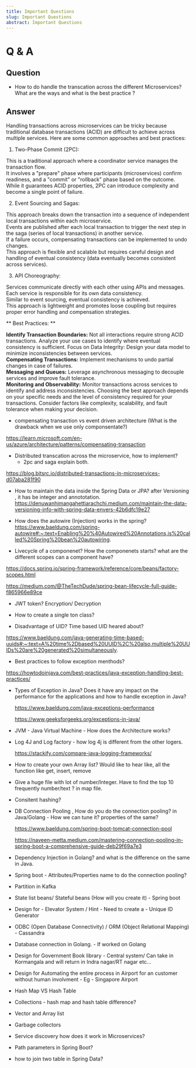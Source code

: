 ```yaml
---
title: Important Questions
slug: Important Questions
abstract: Important Questions
---
```

# Q & A

## Question
- How to do handle the transcation across the different Microservices? What are the ways and what is the best practice ?

## Answer

Handling transactions across microservices can be tricky because traditional database transactions (ACID) are difficult to achieve across multiple services. Here are some common approaches and best practices:

1. Two-Phase Commit (2PC):

This is a traditional approach where a coordinator service manages the transaction flow.<br>
It involves a "prepare" phase where participants (microservices) confirm readiness, and a "commit" or "rollback" phase based on the outcome.<br>
While it guarantees ACID properties, 2PC can introduce complexity and become a single point of failure.<br>

2. Event Sourcing and Sagas:

This approach breaks down the transaction into a sequence of independent local transactions within each microservice. <br>
Events are published after each local transaction to trigger the next step in the saga (series of local transactions) in another service. <br>
If a failure occurs, compensating transactions can be implemented to undo changes. <br>
This approach is flexible and scalable but requires careful design and handling of eventual consistency (data eventually becomes consistent across services).<br>

3. API Choreography:

Services communicate directly with each other using APIs and messages. <br>
Each service is responsible for its own data consistency. <br>
Similar to event sourcing, eventual consistency is achieved. <br>
This approach is lightweight and promotes loose coupling but requires proper error handling and compensation strategies. <br>


** Best Practices: **

**Identify Transaction Boundaries:** Not all interactions require strong ACID transactions. Analyze your use cases to identify where eventual consistency is sufficient.
Focus on Data Integrity: Design your data model to minimize inconsistencies between services.<br>
**Compensating Transactions:** Implement mechanisms to undo partial changes in case of failures.<br>
**Messaging and Queues:** Leverage asynchronous messaging to decouple services and improve fault tolerance.<br>
**Monitoring and Observability:** Monitor transactions across services to identify and address inconsistencies.
Choosing the best approach depends on your specific needs and the level of consistency required for your transactions.  Consider factors like complexity, scalability, and fault tolerance when making your decision. <br> 

- compensating transaction vs event driven architecture (What is the drawback when we use only componsentate?)

https://learn.microsoft.com/en-us/azure/architecture/patterns/compensating-transaction

- Distributed transcation across the microservice, how to implement?
    - 2pc and saga explain both.

https://blog.bitsrc.io/distributed-transactions-in-microservices-d07aba281f90


- How to maintain the data inside the Spring Data or JPA? after Versioning , it has be integer and annototation.
    https://denuwanhimangahettiarachchi.medium.com/maintain-the-data-versioning-info-with-spring-data-envers-42b6dfc19e27

- How does the autowire (Injection) works in the spring?
    https://www.baeldung.com/spring-autowire#:~:text=Enabling%20%40Autowired%20Annotations,is%20called%20Spring%20bean%20autowiring.

- Livecycle of a componenet? How the componenets starts? what are the different scopes can a component have?

https://docs.spring.io/spring-framework/reference/core/beans/factory-scopes.html

https://medium.com/@TheTechDude/spring-bean-lifecycle-full-guide-f865966e89ce



- JWT token? Encryption/ Decryption

- How to create a single ton class?
- Disadvantage of UID? Time based UID heared about?

https://www.baeldung.com/java-generating-time-based-uuids#:~:text=A%20time%2Dbased%20UUID%2C%20also,multiple%20UUIDs%20are%20generated%20simultaneously.

- Best practices to follow exception menthods?

https://howtodoinjava.com/best-practices/java-exception-handling-best-practices/

- Types of Exception in Java? Does it have any impact on the performance for the applications and how to handle exception in Java?

    https://www.baeldung.com/java-exceptions-performance

    https://www.geeksforgeeks.org/exceptions-in-java/


- JVM - Java Virtual Machine - How does the Architecture works?
- Log 4J and Log factory - how log 4j is different from the other logers.

    https://stackify.com/compare-java-logging-frameworks/

- How to create your own Array list? Would like to hear like, all the function like get, insert, remove
- Give a huge file with lot of number/Integer. Have to find the top 10 frequently number/text ? in map file.
- Consitent hashing?
- DB Connection Pooling , How do you do the connection pooling? in Java/Golang - How we can tune it? properties of the same?

    https://www.baeldung.com/spring-boot-tomcat-connection-pool

    https://naveen-metta.medium.com/mastering-connection-pooling-in-spring-boot-a-comprehensive-guide-deb29f69a7e3

- Dependency Injection in Golang? and what is the difference on the same in Java.
- Spring boot - Attributes/Properties name to do the connection pooling?


- Partition in Kafka
- State list beans/ Stateful beans (How will you create it) - Spring boot
- Design for - Elevator System / Hint - Need to create a - Unique ID Generator

- ODBC (Open Database Connectivity) / ORM (Object Relational Mapping) - Cassandra

- Database connection in Golang. - If worked on Golang

- Design for Government Book library - Central system/ Can take in Kormangala and will return in Indra nagar/RT nagar etc...

- Design for Automating the entire process in Airport for an customer without human involvment - Eg - Singapore Airport 
- Hash Map VS Hash Table
- Collections - hash map and hash table difference?
- Vector and Array list
- Garbage collectors 
- Service discovery how does it work in Microservices? 
- Path parameters in Spring Boot?
- how to join two table in Spring Data?